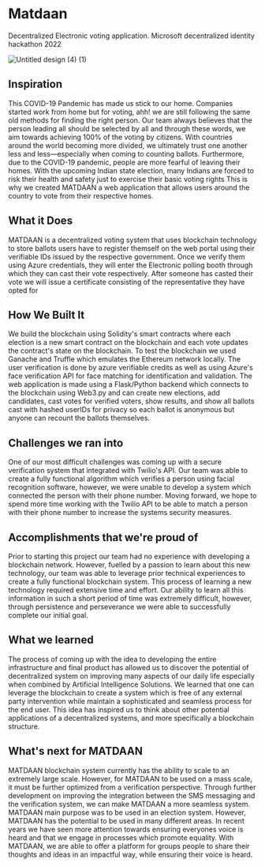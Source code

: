 # Matdaan
Decentralized Electronic voting application. Microsoft decentralized identity hackathon 2022

![Untitled design (4) (1)](https://user-images.githubusercontent.com/72151888/151595755-2ffdb176-b03a-4266-ae0e-e2979ee70bb8.png)

## Inspiration
This COVID-19 Pandemic has made us stick to our home. Companies started work from home but for voting, ahh! we are still following the same old methods for finding the right person. Our team always believes that the person leading all should be selected by all and through these words, we aim towards achieving 100% of the voting by citizens. With countries around the world becoming more divided, we ultimately trust one another less and less—especially when coming to counting ballots. Furthermore, due to the COVID-19 pandemic, people are more fearful of leaving their homes. With the upcoming Indian state election, many Indians are forced to risk their health and safety just to exercise their basic voting rights This is why we created MATDAAN a web application that allows users around the country to vote from their respective homes.

## What it Does
MATDAAN is a decentralized voting system that uses blockchain technology to store ballots users have to register themself on the web portal using their verifiable IDs issued by the respective government. Once we verify them using Azure credentials, they will enter the Electronic polling booth through which they can cast their vote respectively. After someone has casted their vote we will issue a certificate consisting of the representative they have opted for

## How We Built It
We build the blockchain using Solidity's smart contracts where each election is a new smart contract on the blockchain and each vote updates the contract's state on the blockchain. To test the blockchain we used Ganache and Truffle which emulates the Ethereum network locally.
The user verification is done by azure verifiable credits as well as using Azure's face verification API for face matching for identification and validation.
The web application is made using a Flask/Python backend which connects to the blockchain using Web3.py and can create new elections, add candidates, cast votes for verified voters, show results, and show all ballots cast with hashed userIDs for privacy so each ballot is anonymous but anyone can recount the ballots themselves.

## Challenges we ran into

One of our most difficult challenges was coming up with a secure verification system that integrated with Twilio's API. Our team was able to create a fully functional algorithm which verifies a person using facial recognition software, however, we were unable to develop a system which connected the person with their phone number. Moving forward, we hope to spend more time working with the Twilio API to be able to match a person with their phone number to increase the systems security measures.

## Accomplishments that we're proud of

Prior to starting this project our team had no experience with developing a blockchain network. However, fuelled by a passion to learn about this new technology, our team was able to leverage prior technical experiences to create a fully functional blockchain system. This process of learning a new technology required extensive time and effort. Our ability to learn all this information in such a short period of time was extremely difficult, however, through persistence and perseverance we were able to successfully complete our initial goal.

## What we learned

The process of coming up with the idea to developing the entire infrastructure and final product has allowed us to discover the potential of decentralized system on improving many aspects of our daily life especially when combined by Artificial Intelligence Solutions. We learned that one can leverage the blockchain to create a system which is free of any external party intervention while maintain a sophisticated and seamless process for the end user. This idea has inspired us to think about other potential applications of a decentralized systems, and more specifically a blockchain structure.

## What's next for MATDAAN

MATDAAN blockchain system currently has the ability to scale to an extremely large scale. However, for MATDAAN to be used on a mass scale, it must be further optimized from a verification perspective. Through further development on improving the integration between the SMS messaging and the verification system, we can make MATDAAN a more seamless system.
MATDAAN main purpose was to be used in an election system. However, MATDAAN has the potential to be used in many different areas. In recent years we have seen more attention towards ensuring everyones voice is heard and that we engage in processes which promote equality. With MATDAAN, we are able to offer a platform for groups people to share their thoughts and ideas in an impactful way, while ensuring their voice is heard.
